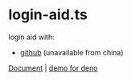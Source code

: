 # login-aid.ts
login aid with:
+ [github](https://jsr.io/@ppz/login-aid@latest/doc/~/Login_aid_github) (unavailable from china)

[Document](https://jsr.io/@ppz/login-aid/doc)
| [demo for deno](https://github.com/ppzreboot/login-aid.ts/tree/main/demo/deno)
